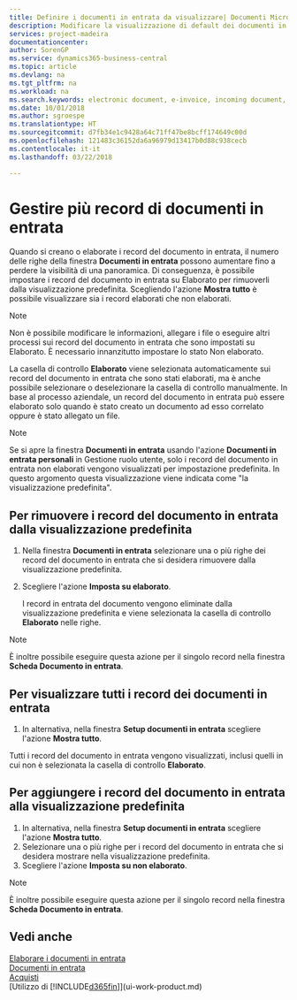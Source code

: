 ```yaml
---
title: Definire i documenti in entrata da visualizzare| Documenti Microsoft
description: Modificare la visualizzazione di default dei documenti in entrata, ad esempio le fatture elettroniche, per migliorare la panoramica dei record elaborati e non elaborati.
services: project-madeira
documentationcenter: 
author: SorenGP
ms.service: dynamics365-business-central
ms.topic: article
ms.devlang: na
ms.tgt_pltfrm: na
ms.workload: na
ms.search.keywords: electronic document, e-invoice, incoming document, OCR, ecommerce, document exchange, import invoice
ms.date: 10/01/2018
ms.author: sgroespe
ms.translationtype: HT
ms.sourcegitcommit: d7fb34e1c9428a64c71ff47be8bcff174649c00d
ms.openlocfilehash: 121483c36152da6a96979d13417b0d88c938cecb
ms.contentlocale: it-it
ms.lasthandoff: 03/22/2018

---
```

# <a name="manage-many-incoming-document-records"></a>Gestire più record di documenti in entrata
Quando si creano o elaborate i record del documento in entrata, il numero delle righe della finestra **Documenti in entrata** possono aumentare fino a perdere la visibilità di una panoramica. Di conseguenza, è possibile impostare i record del documento in entrata su Elaborato per rimuoverli dalla visualizzazione predefinita. Scegliendo l'azione **Mostra tutto** è possibile visualizzare sia i record elaborati che non elaborati.

> [!NOTE]  
>   Non è possibile modificare le informazioni, allegare i file o eseguire altri processi sui record del documento in entrata che sono impostati su Elaborato. È necessario innanzitutto impostare lo stato Non elaborato.

La casella di controllo **Elaborato** viene selezionata automaticamente sui record del documento in entrata che sono stati elaborati, ma è anche possibile selezionare o deselezionare la casella di controllo manualmente. In base al processo aziendale, un record del documento in entrata può essere elaborato solo quando è stato creato un documento ad esso correlato oppure è stato allegato un file.

> [!NOTE]  
>   Se si apre la finestra **Documenti in entrata** usando l'azione **Documenti in entrata personali** in Gestione ruolo utente, solo i record del documento in entrata non elaborati vengono visualizzati per impostazione predefinita. In questo argomento questa visualizzazione viene indicata come "la visualizzazione predefinita".

## <a name="to-remove-incoming-document-records-from-the-default-view"></a>Per rimuovere i record del documento in entrata dalla visualizzazione predefinita
1. Nella finestra **Documenti in entrata** selezionare una o più righe dei record del documento in entrata che si desidera rimuovere dalla visualizzazione predefinita.
2. Scegliere l'azione **Imposta su elaborato**.

    I record in entrata del documento vengono eliminate dalla visualizzazione predefinita e viene selezionata la casella di controllo **Elaborato** nelle righe.

> [!NOTE]  
>   È inoltre possibile eseguire questa azione per il singolo record nella finestra **Scheda Documento in entrata**.

## <a name="to-view-all-incoming-document-records"></a>Per visualizzare tutti i record dei documenti in entrata
1. In alternativa, nella finestra **Setup documenti in entrata** scegliere l'azione **Mostra tutto**.

Tutti i record del documento in entrata vengono visualizzati, inclusi quelli in cui non è selezionata la casella di controllo **Elaborato**.

## <a name="to-add-incoming-document-records-to-the-default-view"></a>Per aggiungere i record del documento in entrata alla visualizzazione predefinita
1. In alternativa, nella finestra **Setup documenti in entrata** scegliere l'azione **Mostra tutto**.
2. Selezionare una o più righe per i record del documento in entrata che si desidera mostrare nella visualizzazione predefinita.
3. Scegliere l'azione **Imposta su non elaborato**.  

> [!NOTE]  
>   È inoltre possibile eseguire questa azione per il singolo record nella finestra **Scheda Documento in entrata**.

## <a name="see-also"></a>Vedi anche
[Elaborare i documenti in entrata](across-process-income-documents.md)  
[Documenti in entrata](across-income-documents.md)  
[Acquisti](purchasing-manage-purchasing.md)  
[Utilizzo di [!INCLUDE[d365fin](includes/d365fin_md.md)]](ui-work-product.md)

